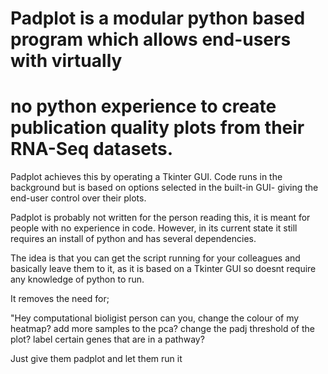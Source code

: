 # Padplot is a modular python based program which allows end-users with virtually 
# no python experience to create publication quality plots from their RNA-Seq datasets. 

Padplot achieves this by operating a Tkinter GUI. Code runs in the background but is
based on options selected in the built-in GUI- giving the end-user control over their plots.



Padplot is probably not written for the person reading this, it is meant for people with no 
experience in code. However, in its current state it still requires an install of python and 
has several dependencies.

The idea is that you can get the script running for your colleagues and basically leave them to it,
as it is based on a Tkinter GUI so doesnt require any knowledge of python to run.

It removes the need for;

"Hey computational bioligist person can you,
change the colour of my heatmap?
add more samples to the pca?
change the padj threshold of the plot?
label certain genes that are in a pathway?

Just give them padplot and let them run it


